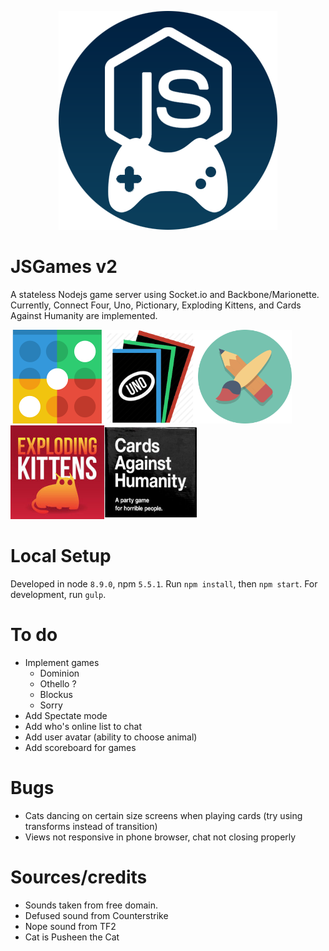 <p align="center">
  <img alt="JSGames" src="/static/images/themes/light/logo.png" />
</p>

# JSGames v2

A stateless Nodejs game server using Socket.io and Backbone/Marionette.
Currently, Connect Four, Uno, Pictionary, Exploding Kittens, and Cards Against Humanity are implemented.

<img src="./static/images/connect-four.png" width="150" /><img src="./static/images/uno.png" width="150" /><img src="./static/images/pictionary.png" width="150" /><img src="./static/images/kittens.jpg" width="150" /><img src="./static/images/cah.png" width="150" />

# Local Setup
Developed in node `8.9.0`, npm `5.5.1`.
Run `npm install`, then `npm start`.
For development, run `gulp`.

# To do
- Implement games
  - Dominion
  - Othello ?
  - Blockus
  - Sorry
- Add Spectate mode
- Add who's online list to chat
- Add user avatar (ability to choose animal)
- Add scoreboard for games

# Bugs
- Cats dancing on certain size screens when playing cards (try using transforms instead of transition)
- Views not responsive in phone browser, chat not closing properly

# Sources/credits
- Sounds taken from free domain.
- Defused sound from Counterstrike
- Nope sound from TF2
- Cat is Pusheen the Cat
